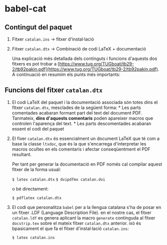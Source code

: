 # babel-cat

## Contingut del paquet

  1. Fitxer `catalan.ins` -> fitxer d'instal·lació
  2. Fitxer `catalan.dtx` -> Combinació de codi LaTeX + documentació

     Una explicació més detallada dels continguts i funcions d'aquests dos fitxers es pot trobar a [https://www.tug.org/TUGboat/tb29-2/tb92pakin.pdf](https://www.tug.org/TUGboat/tb29-2/tb92pakin.pdf). A continuació en resumim els punts més importants:


## Funcions del fitxer `catalan.dtx`

  1. El codi LaTeX del paquet i la documentació associada són totes dins el fitxer `catalan.dtx`, mesclades de la següent forma:
    * Les parts comentades acabaran formant part del text del document PDF. Tanmateix, **dins d'aquests comentaris** poden apareixer macros que controlen l'aparença del text.
    * Les parts descomentades acabaran essent el codi del paquet

  2. El fixer `catalan.dtx` és essencialment un document LaTeX que té com a base la classe `ltxdoc`, que és la que s'encarrega d'interpretar les macros ocultes en els comentaris i afectar conseqüentment el PDF resultant.

     Per tant per generar la documentació en PDF només cal compilar aquest fitxer de la forma usual:

     ```$ latex catalan.dtx```
     ```$ dvipdfmx catalan.dvi```

     o bé directament:

     ```$ pdflatex catalan.dtx```


  3. El codi que personalitza `babel` per a la llengua catalana s'ha de posar en un fitxer .LDF (Language Description File). en el nostre cas, el fitxer `catalan.ldf` es genera aplicant la macro `generate` continguda al fitxer `docstrip.tex` sobre el mateix fitxer `catalan.dtx` anterior. ixò és bpasicament el que fa el fitxer d'instal·lació `catalan.ins`:

     ```$ latex catalan.ins```
